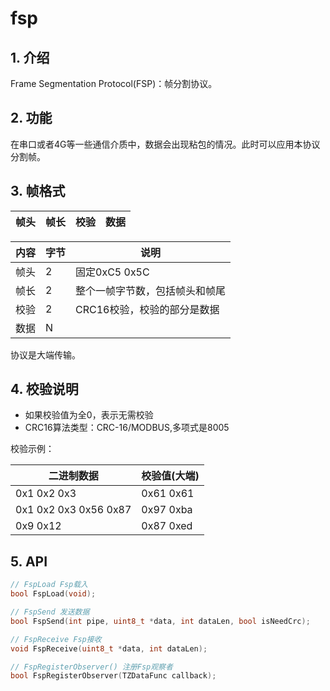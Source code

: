 # fsp

## 1. 介绍
Frame Segmentation Protocol(FSP)：帧分割协议。

## 2. 功能
在串口或者4G等一些通信介质中，数据会出现粘包的情况。此时可以应用本协议分割帧。

## 3. 帧格式

帧头|帧长|校验|数据
-|-|-|-

内容|字节|说明
-|-|-
帧头|2|固定0xC5 0x5C
帧长|2|整个一帧字节数，包括帧头和帧尾
校验|2|CRC16校验，校验的部分是数据
数据|N|

协议是大端传输。

## 4. 校验说明

- 如果校验值为全0，表示无需校验
- CRC16算法类型：CRC-16/MODBUS,多项式是8005

校验示例：

二进制数据|校验值(大端)
-|-
0x1 0x2 0x3|0x61 0x61
0x1 0x2 0x3 0x56 0x87|0x97 0xba
0x9 0x12|0x87 0xed

## 5. API
```c
// FspLoad Fsp载入
bool FspLoad(void);

// FspSend 发送数据
bool FspSend(int pipe, uint8_t *data, int dataLen, bool isNeedCrc);

// FspReceive Fsp接收
void FspReceive(uint8_t *data, int dataLen);

// FspRegisterObserver() 注册Fsp观察者
bool FspRegisterObserver(TZDataFunc callback);
```
